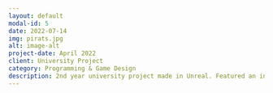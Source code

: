 ```yaml
---
layout: default
modal-id: 5
date: 2022-07-14
img: pirats.jpg
alt: image-alt
project-date: April 2022
client: University Project
category: Programming & Game Design
description: 2nd year university project made in Unreal. Featured an infinitely stacking upgrade system that let you slowly break your game as you combat enemy ships and steal their loot while preparing to fight Captain Kraken.<br><a href="https://chikinnoodlesupp.itch.io/pi-rats">Itch.io Page</a>
---
```

